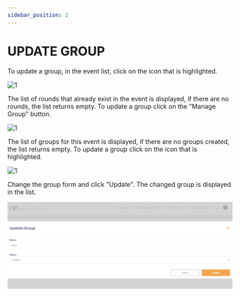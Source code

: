 ```yaml
---
sidebar_position: 2
---
```


# UPDATE GROUP

To update a group, in the event list, click on the icon that is highlighted.

![1](/img/group-create-1.png)

The list of rounds that already exist in the event is displayed, if there are no rounds, the list returns empty.
To update a group click on the "Manage Group" button.

![1](/img/group-create-2.png)

The list of groups for this event is displayed, if there are no groups created, the list returns empty.
To update a group click on the icon that is highlighted.

![1](/img/group-update-highlighted.png)

Change the group form and click "Update". The changed group is displayed in the list.

![1](/img/group-update.PNG)
